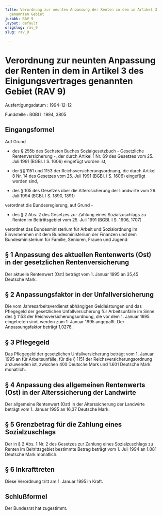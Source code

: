 ```yaml
---
Title: Verordnung zur neunten Anpassung der Renten in dem in Artikel 3 des Einigungsvertrages
  genannten Gebiet
jurabk: RAV 9
layout: default
origslug: rav_9
slug: rav_9

---
```


# Verordnung zur neunten Anpassung der Renten in dem in Artikel 3 des Einigungsvertrages genannten Gebiet (RAV 9)

Ausfertigungsdatum
:   1994-12-12

Fundstelle
:   BGBl I: 1994, 3805



## Eingangsformel

Auf Grund

-   des § 255b des Sechsten Buches Sozialgesetzbuch - Gesetzliche Rentenversicherung -, der durch Artikel 1 Nr. 69 des Gesetzes vom 25. Juli 1991 (BGBl. I S. 1606) eingefügt worden ist,


-   der §§ 1151 und 1153 der Reichsversicherungsordnung, die durch Artikel 8 Nr. 14 des Gesetzes vom 25. Juli 1991 (BGBl. I S. 1606) eingefügt worden sind,


-   des § 105 des Gesetzes über die Alterssicherung der Landwirte vom 29. Juli 1994 (BGBl. I S. 1890, 1891)



verordnet die Bundesregierung, auf Grund -

*   des § 2 Abs. 2 des Gesetzes zur Zahlung eines Sozialzuschlags zu Renten im Beitrittsgebiet vom 25. Juli 1991 (BGBl. I S. 1606, 1707)



verordnet das Bundesministerium für Arbeit und Sozialordnung im Einvernehmen mit dem Bundesministerium der Finanzen und dem Bundesministerium für Familie, Senioren, Frauen und Jugend:


## § 1 Anpassung des aktuellen Rentenwerts (Ost) in der gesetzlichen Rentenversicherung

Der aktuelle Rentenwert (Ost) beträgt vom 1. Januar 1995 an 35,45 Deutsche Mark.


## § 2 Anpassungsfaktor in der Unfallversicherung

Die vom Jahresarbeitsverdienst abhängigen Geldleistungen und das Pflegegeld der gesetzlichen Unfallversicherung für Arbeitsunfälle im Sinne des § 1153 der Reichsversicherungsordnung, die vor dem 1. Januar 1995 eingetreten sind, werden zum 1. Januar 1995 angepaßt. Der Anpassungsfaktor beträgt 1,0278.


## § 3 Pflegegeld

Das Pflegegeld der gesetzlichen Unfallversicherung beträgt vom 1. Januar 1995 an für Arbeitsunfälle, für die § 1151 der Reichsversicherungsordnung anzuwenden ist, zwischen 400 Deutsche Mark und 1.601 Deutsche Mark monatlich.


## § 4 Anpassung des allgemeinen Rentenwerts (Ost) in der Alterssicherung der Landwirte

Der allgemeine Rentenwert (Ost) in der Alterssicherung der Landwirte beträgt vom 1. Januar 1995 an 16,37 Deutsche Mark.


## § 5 Grenzbetrag für die Zahlung eines Sozialzuschlags

Der in § 2 Abs. 1 Nr. 2 des Gesetzes zur Zahlung eines Sozialzuschlags zu Renten im Beitrittsgebiet bestimmte Betrag beträgt vom 1. Juli 1994 an 1.081 Deutsche Mark monatlich.


## § 6 Inkrafttreten

Diese Verordnung tritt am 1. Januar 1995 in Kraft.


## Schlußformel

Der Bundesrat hat zugestimmt.

